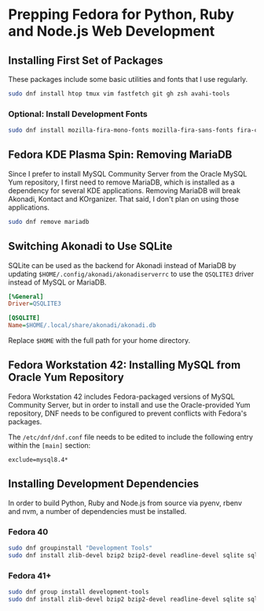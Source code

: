 # Prepping Fedora for Python, Ruby and Node.js Web Development

## Installing First Set of Packages

These packages include some basic utilities and fonts that I use regularly.

```bash
sudo dnf install htop tmux vim fastfetch git gh zsh avahi-tools
```

### Optional: Install Development Fonts

```bash
sudo dnf install mozilla-fira-mono-fonts mozilla-fira-sans-fonts fira-code-fonts jetbrains-mono-fonts-all cascadia-fonts-all cascadia-code-fonts cascadia-code-pl-fonts ibm-plex-fonts-all
```

## Fedora KDE Plasma Spin: Removing MariaDB

Since I prefer to install MySQL Community Server from the Oracle MySQL Yum repository, I first need to remove MariaDB, which is installed as a dependency for several KDE applications. Removing MariaDB will break Akonadi, Kontact and KOrganizer. That said, I don't plan on using those applications.

```bash
sudo dnf remove mariadb
```

## Switching Akonadi to Use SQLite

SQLite can be used as the backend for Akonadi instead of MariaDB by updating `$HOME/.config/akonadi/akonadiserverrc` to use the `QSQLITE3` driver instead of MySQL or MariaDB.

```ini
[%General]
Driver=QSQLITE3

[QSQLITE]
Name=$HOME/.local/share/akonadi/akonadi.db
```

Replace `$HOME` with the full path for your home directory.

## Fedora Workstation 42: Installing MySQL from Oracle Yum Repository

Fedora Workstation 42 includes Fedora-packaged versions of MySQL Community Server, but in order to install and use the Oracle-provided Yum repository, DNF needs to be configured to prevent conflicts with Fedora's packages.

The `/etc/dnf/dnf.conf` file needs to be edited to include the following entry within the `[main]` section:

```text
exclude=mysql8.4*
```

## Installing Development Dependencies

In order to build Python, Ruby and Node.js from source via pyenv, rbenv and nvm, a number of dependencies must be installed.

### Fedora 40

```bash
sudo dnf groupinstall "Development Tools"
sudo dnf install zlib-devel bzip2 bzip2-devel readline-devel sqlite sqlite-devel openssl-devel xz xz-devel libffi-devel findutils tk-devel libyaml-devel gcc-g++ cmake scdoc
```

### Fedora 41+

```bash
sudo dnf group install development-tools
sudo dnf install zlib-devel bzip2 bzip2-devel readline-devel sqlite sqlite-devel openssl-devel xz xz-devel libffi-devel findutils tk-devel libyaml-devel gcc-g++ cmake scdoc
```
